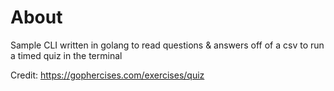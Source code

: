 # About

Sample CLI written in golang to read questions & answers off of a csv to run a timed quiz in the terminal

Credit: https://gophercises.com/exercises/quiz